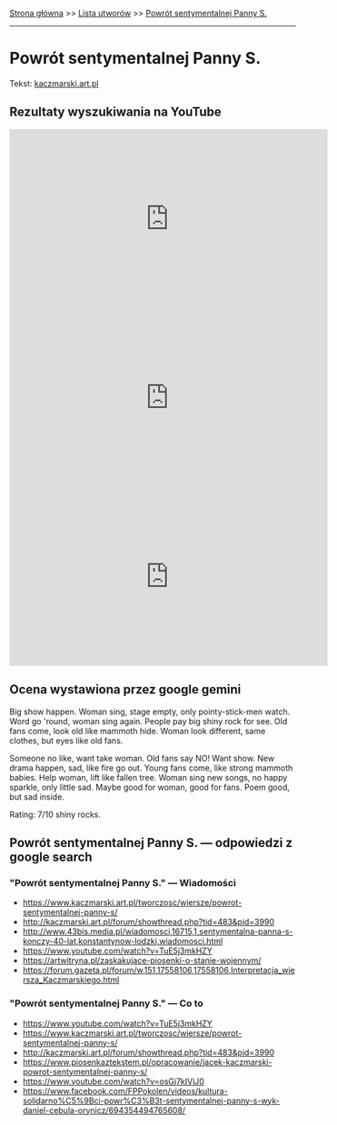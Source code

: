 [Strona główna](../index.md) >> [Lista utworów](../list.md) >> [Powrót sentymentalnej Panny S.](467.md)

---

# Powrót sentymentalnej Panny S.

Tekst: [kaczmarski.art.pl](https://www.kaczmarski.art.pl/tworczosc/wiersze/powrot-sentymentalnej-panny-s/)

## Rezultaty wyszukiwania na YouTube

<iframe width="560" height="315" src="https://www.youtube.com/embed/osGj7kIVjJ0?si=IdontcarewhotheIRSsendsImnotpayingtaxes" title="YouTube video player" frameborder="0" allow="accelerometer; autoplay; clipboard-write; encrypted-media; gyroscope; picture-in-picture; web-share" referrerpolicy="strict-origin-when-cross-origin" allowfullscreen></iframe>

<iframe width="560" height="315" src="https://www.youtube.com/embed/NTNcxGVgn9I?si=IdontcarewhotheIRSsendsImnotpayingtaxes" title="YouTube video player" frameborder="0" allow="accelerometer; autoplay; clipboard-write; encrypted-media; gyroscope; picture-in-picture; web-share" referrerpolicy="strict-origin-when-cross-origin" allowfullscreen></iframe>

<iframe width="560" height="315" src="https://www.youtube.com/embed/UBLu60MZjMU?si=IdontcarewhotheIRSsendsImnotpayingtaxes" title="YouTube video player" frameborder="0" allow="accelerometer; autoplay; clipboard-write; encrypted-media; gyroscope; picture-in-picture; web-share" referrerpolicy="strict-origin-when-cross-origin" allowfullscreen></iframe>

## Ocena wystawiona przez google gemini

Big show happen. Woman sing, stage empty, only pointy-stick-men watch. Word go 'round, woman sing again. People pay big shiny rock for see. Old fans come, look old like mammoth hide. Woman look different, same clothes, but eyes like old fans.

Someone no like, want take woman. Old fans say NO! Want show. New drama happen, sad, like fire go out. Young fans come, like strong mammoth babies. Help woman, lift like fallen tree. Woman sing new songs, no happy sparkle, only little sad. Maybe good for woman, good for fans. Poem good, but sad inside.

Rating: 7/10 shiny rocks.


## Powrót sentymentalnej Panny S. — odpowiedzi z google search

### "Powrót sentymentalnej Panny S." — Wiadomości

- <https://www.kaczmarski.art.pl/tworczosc/wiersze/powrot-sentymentalnej-panny-s/>
- <http://kaczmarski.art.pl/forum/showthread.php?tid=483&pid=3990>
- <http://www.43bis.media.pl/wiadomosci,16715,1,sentymentalna-panna-s-konczy-40-lat,konstantynow-lodzki,wiadomosci.html>
- <https://www.youtube.com/watch?v=TuE5j3mkHZY>
- <https://artwitryna.pl/zaskakujace-piosenki-o-stanie-wojennym/>
- <https://forum.gazeta.pl/forum/w,151,17558106,17558106,Interpretacja_wiersza_Kaczmarskiego.html>

### "Powrót sentymentalnej Panny S." — Co to

- <https://www.youtube.com/watch?v=TuE5j3mkHZY>
- <https://www.kaczmarski.art.pl/tworczosc/wiersze/powrot-sentymentalnej-panny-s/>
- <http://kaczmarski.art.pl/forum/showthread.php?tid=483&pid=3990>
- <https://www.piosenkaztekstem.pl/opracowanie/jacek-kaczmarski-powrot-sentymentalnej-panny-s/>
- <https://www.youtube.com/watch?v=osGj7kIVjJ0>
- <https://www.facebook.com/FPPokolen/videos/kultura-solidarno%C5%9Bci-powr%C3%B3t-sentymentalnej-panny-s-wyk-daniel-cebula-orynicz/694354494765608/>

